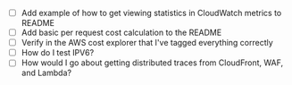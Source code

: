 - [ ] Add example of how to get viewing statistics in CloudWatch metrics to README
- [ ] Add basic per request cost calculation to the README
- [ ] Verify in the AWS cost explorer that I've tagged everything correctly
- [ ] How do I test IPV6?
- [ ] How would I go about getting distributed traces from CloudFront, WAF, and Lambda?
